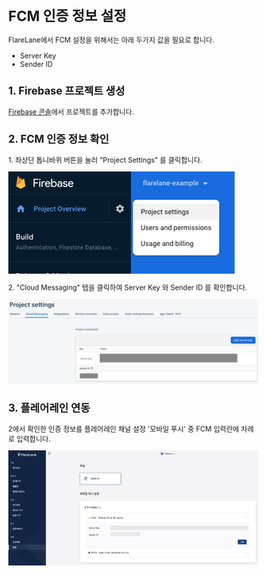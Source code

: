 # FCM 인증 정보 설정

FlareLane에서 FCM 설정을 위해서는 아래 두가지 값을 필요로 합니다.

* Server Key
* Sender ID

## 1. Firebase 프로젝트 생성

[Firebase 콘솔](https://console.firebase.google.com/)에서 프로젝트를 추가합니다.&#x20;

## 2. FCM 인증 정보 확인

1\. 좌상단 톱니바퀴 버튼을 눌러 "Project Settings" 를 클릭합니다.

![](<../../../.gitbook/assets/스크린샷 2021-10-08 오전 11.09.15.png>)

2\. "Cloud Messaging" 탭을 클릭하여 Server Key 와 Sender ID 를 확인합니다.

![](<../../../.gitbook/assets/스크린샷 2021-10-08 오전 11.09.26.png>)

## 3. 플레어레인 연동

2에서 확인한 인증 정보를 플레어레인 채널 설정 '모바일 푸시' 중 FCM 입력란에 차례로 입력합니다.

![](../../../.gitbook/assets/androidset.png)

